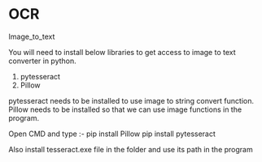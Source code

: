 # OCR
Image_to_text 

You will need to install below libraries to get access to image to text converter in python.
1) pytesseract
2) Pillow

pytesseract needs to be installed to use image to string convert function.
Pillow needs to be installed so that we can use image functions in the program.

Open CMD and type :- 
pip install Pillow
pip install pytesseract

Also install tesseract.exe file in the folder and use its path in the program
